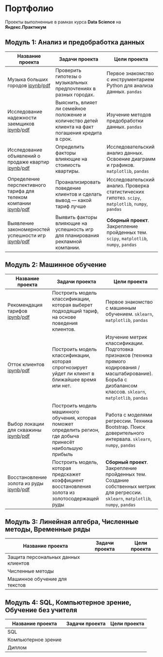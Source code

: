 # Портфолио
 
Проекты выполненные в рамках курса **Data Science** на **Яндекс.Практикум**

## Модуль 1: Анализ и предобработка данных

Название проекта|Задачи проекта|Цели проекта
-|-|-
Музыка больших городов [ipynb](https://github.com/mustdayker/data_portfolio/blob/main/s_01_project_music_big_city.ipynb)/[pdf](https://github.com/mustdayker/data_portfolio/blob/main/pdf/s_01_project_music_big_city.pdf)|Проверить гипотезы о музыкальных предпочтениях в разных городах. | Первое знакомство с инструментарием Python для анализа данных. `pandas`
Исследование надежности заемщиков [ipynb](https://github.com/mustdayker/data_portfolio/blob/main/s_02_project_investigation_of_the_reliability.ipynb)/[pdf](https://github.com/mustdayker/data_portfolio/blob/main/pdf/s_02_project_investigation_of_the_reliability.pdf)|Выяснить, влияет ли семейное положение и количество детей клиента на факт погашения кредита в срок.|Изучение методов предобработки данных. `pandas`
Исследование объявлений о продаже квартир [ipynb](https://github.com/mustdayker/data_portfolio/blob/main/s_03_project_research_sale_house.ipynb)/[pdf](https://github.com/mustdayker/data_portfolio/blob/main/pdf/s_03_project_research_sale_house.pdf)|Определить факторы влияющие на стоимость квартиры.|Исследовательский анализ данных. Освоение диаграмм и графиков. `matplotlib`, `pandas`
Определение перспективного тарифа для телеком компании [ipynb](https://github.com/mustdayker/data_portfolio/blob/main/s_04_project_tariff_telecom.ipynb)/[pdf](https://github.com/mustdayker/data_portfolio/blob/main/pdf/s_04_project_tariff_telecom.pdf)|Проанализировать поведение клиентов и сделать вывод — какой тариф лучше|Исследовательский анализ. Проверка статистических гипотез. `scipy`, `matplotlib`, `numpy`, `pandas`
Выявление закономерностей успешности игр [ipynb](https://github.com/mustdayker/data_portfolio/blob/main/s_05_combined-project_games.ipynb)/[pdf](https://github.com/mustdayker/data_portfolio/blob/main/pdf/s_05_combined-project_games.pdf)|Выявить факторы влияющие на успешность игр для планирования рекламной компании. |**Сборный проект**. Закрепление пройденных тем. `scipy`, `matplotlib`, `numpy`, `pandas`


## Модуль 2: Машинное обучение
Название проекта|Задачи проекта|Цели проекта
-|-|-
Рекомендация тарифов [ipynb](https://github.com/mustdayker/data_portfolio/blob/main/s_06_project_recommend_tariffs.ipynb)/[pdf](https://github.com/mustdayker/data_portfolio/blob/main/pdf/s_06_project_recommend_tariffs.pdf)|Построить модель классификации, которая выберет подходящий тариф, на основе поведения клиентов.|Первое знакомство с машинным обучением. `sklearn`, `matplotlib`, `pandas`
Отток клиентов [ipynb](https://github.com/mustdayker/data_portfolio/blob/main/s_07_project_customer_outflow.ipynb)/[pdf](https://github.com/mustdayker/data_portfolio/blob/main/pdf/s_07_project_customer_outflow.pdf)|Построить модель классификации, которая спрогнозирует уйдет ли клиент в ближайшее время или нет.|Изучение метрик классификации. Подготовка признаков (техника прямого кодирования / масштабирование). Борьба с дизбалансом классов. `sklearn`, `matplotlib`, `pandas`
Выбор локации для скважины [ipynb](https://github.com/mustdayker/data_portfolio/blob/main/s_08_project_location_for_the_well.ipynb)/[pdf](https://github.com/mustdayker/data_portfolio/blob/main/pdf/s_08_project_location_for_the_well.pdf)|Построить модель машинного обучения, которая поможет определить регион, где добыча принесёт наибольшую прибыль|Работа с моделями регрессии. Техника Bootstrap. Поиск доверительного интервала. `sklearn`, `numpy`, `pandas`
Восстановление золота из руды [ipynb](https://github.com/mustdayker/data_portfolio/blob/main/s_09_combined_project_gold.ipynb)/[pdf](https://github.com/mustdayker/data_portfolio/blob/main/pdf/s_09_combined_project_gold.pdf)|Построить модель, которая предскажет коэффициент восстановления золота из золотосодержащей руды|**Сборный проект**. Закрепление пройденных тем. Создание собственных метрик для регрессии. `sklearn`, `matplotlib`, `numpy`, `pandas`

## Модуль 3: Линейная алгебра, Численные методы, Временные ряды
Название проекта|Задачи проекта|Цели проекта
-|-|-
Защита персональных данных клиентов| | 
Численные методы| | 
Машинное обучение для текстов| | 

## Модуль 4: SQL, Компьютерное зрение, Обучение без учителя
Название проекта|Задачи проекта|Цели проекта
-|-|-
SQL| | 
Компьютерное зрение| | 
Диплом| | 
